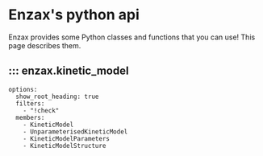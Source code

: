 # Enzax's python api

Enzax provides some Python classes and functions that you can use! This page
describes them.

##  ::: enzax.kinetic_model
    options:
      show_root_heading: true
      filters:
        - "!check"
      members:
        - KineticModel
        - UnparameterisedKineticModel
        - KineticModelParameters
        - KineticModelStructure
